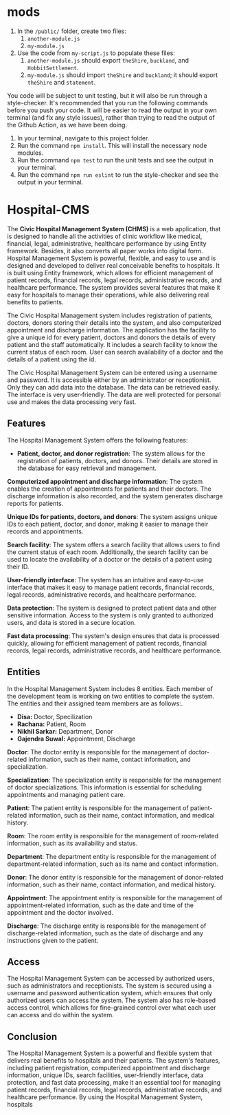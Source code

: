 # mods

1. In the `/public/` folder, create two files:
    1. `another-module.js`
    2. `my-module.js`
2. Use the code from `my-script.js` to populate these files:
    1. `another-module.js` should export `theShire`, `buckland`, and `HobbitSettlement`.
    2. `my-module.js` should import `theShire` and `buckland`; it should export `theShire` and `statement`.

You code will be subject to unit testing, but it will also be run through a style-checker. It's recommended that you run the following commands before you push your code. It will be easier to read the output in your own terminal (and fix any style issues), rather than trying to read the output of the Github Action, as we have been doing.

1. In your terminal, navigate to this project folder.
2. Run the command `npm install`. This will install the necessary node modules.
3. Run the command `npm test` to run the unit tests and see the output in your terminal.
4. Run the command `npm run eslint` to run the style-checker and see the output in your terminal.



# Hospital-CMS

<p>The <strong>Civic Hospital Management System (CHMS)</strong> is a web application, that is designed to handle all the activities of clinic workflow like medical, financial, legal, administrative, healthcare performance by using Entity framework. Besides, it also converts all paper works into digital form. Hospital Management System is powerful, flexible, and easy to use and is designed and developed to deliver real conceivable benefits to hospitals. It is built using Entity framework, which allows for efficient management of patient records, financial records, legal records, administrative records, and healthcare performance. The system provides several features that make it easy for hospitals to manage their operations, while also delivering real benefits to patients.</p>

<p>The Civic Hospital Management system includes registration of patients, doctors, donors storing their details into the system, and also computerized appointment and discharge information. The application has the facility to give a unique id for every patient, doctors and donors the details of every patient and the staff automatically. It includes a search facility to know the current status of each room. User can search availability of a doctor and the details of a patient using the id.</p>
<p>The Civic Hospital Management System can be entered using a username and password. It is accessible either by an administrator or receptionist. Only they can add data into the database. The data can be retrieved easily. The interface is very user-friendly. The data are well protected for personal use and makes the data processing very fast.</p>


## Features

The Hospital Management System offers the following features:

* **Patient, doctor, and donor registration**: The system allows for the registration of patients, doctors, and donors. Their details are stored in the database for easy retrieval and management.

**Computerized appointment and discharge information**: The system enables the creation of appointments for patients and their doctors. The discharge information is also recorded, and the system generates discharge reports for patients.

**Unique IDs for patients, doctors, and donors**: The system assigns unique IDs to each patient, doctor, and donor, making it easier to manage their records and appointments.

**Search facility**: The system offers a search facility that allows users to find the current status of each room. Additionally, the search facility can be used to locate the availability of a doctor or the details of a patient using their ID.

**User-friendly interface**: The system has an intuitive and easy-to-use interface that makes it easy to manage patient records, financial records, legal records, administrative records, and healthcare performance.

**Data protection**: The system is designed to protect patient data and other sensitive information. Access to the system is only granted to authorized users, and data is stored in a secure location.

**Fast data processing**: The system's design ensures that data is processed quickly, allowing for efficient management of patient records, financial records, legal records, administrative records, and healthcare performance.

## Entities
<p>In the Hospital Management System includes 8 entities. Each member of the development team is working on two entities to complete the system. The entities and their assigned team members are as follows:.</p>

<ul>
  <li><strong>Disa:</strong> Doctor, Specilization</li>
  <li><strong>Rachana:</strong> Patient, Room</li>
  <li><strong>Nikhil Sarkar:</strong> Department, Donor</li>
  <li><strong>Gajendra Suwal:</strong> Appointment, Discharge</li>
</ul>


**Doctor**: The doctor entity is responsible for the management of doctor-related information, such as their name, contact information, and specialization.

**Specialization**: The specialization entity is responsible for the management of doctor specializations. This information is essential for scheduling appointments and managing patient care.

**Patient**: The patient entity is responsible for the management of patient-related information, such as their name, contact information, and medical history.

**Room**: The room entity is responsible for the management of room-related information, such as its availability and status.

**Department**: The department entity is responsible for the management of department-related information, such as its name and contact information.

**Donor**: The donor entity is responsible for the management of donor-related information, such as their name, contact information, and medical history.

**Appointment**: The appointment entity is responsible for the management of appointment-related information, such as the date and time of the appointment and the doctor involved.

**Discharge**: The discharge entity is responsible for the management of discharge-related information, such as the date of discharge and any instructions given to the patient.

## Access

The Hospital Management System can be accessed by authorized users, such as administrators and receptionists. The system is secured using a username and password authentication system, which ensures that only authorized users can access the system. The system also has role-based access control, which allows for fine-grained control over what each user can access and do within the system.

## Conclusion

The Hospital Management System is a powerful and flexible system that delivers real benefits to hospitals and their patients. The system's features, including patient registration, computerized appointment and discharge information, unique IDs, search facilities, user-friendly interface, data protection, and fast data processing, make it an essential tool for managing patient records, financial records, legal records, administrative records, and healthcare performance. By using the Hospital Management System, hospitals
